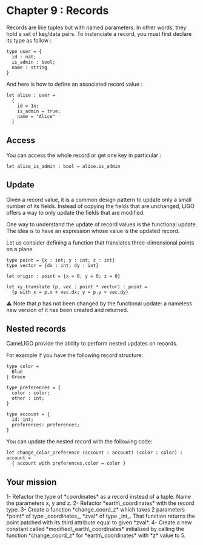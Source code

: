 # Chapter 9 : Records

<dialog character="pilot">Thanks for the coordinates captain but I'm not sure I understand which value corresponds to which coordinate. You mean x,y,z ? You may want to be more explicit.</dialog>

Records are like tuples but with named parameters. In other words, they hold a set of key/data pairs. To instanciate a record, you must first declare its type as follow :

```
type user = {
  id : nat;
  is_admin : bool;
  name : string
}
```

And here is how to define an associated record value :

```
let alice : user =
  {
    id = 1n;
    is_admin = true;
    name = "Alice"
  }
```

## Access

You can access the whole record or get one key in particular :

```
let alice_is_admin : bool = alice.is_admin
```

## Update

Given a record value, it is a common design pattern to update only a small number of its fields. Instead of copying the fields that are unchanged, LIGO offers a way to only update the fields that are modified.

One way to understand the update of record values is the functional update. The idea is to have an expression whose value is the updated record.

Let us consider defining a function that translates three-dimensional points on a plane.

```
type point = {x : int; y : int; z : int}
type vector = {dx : int; dy : int}

let origin : point = {x = 0; y = 0; z = 0}

let xy_translate (p, vec : point * vector) : point =
  {p with x = p.x + vec.dx; y = p.y + vec.dy}
```

⚠️ Note that *p* has not been changed by the functional update: a nameless new version of it has been created and returned.

## Nested records

CameLIGO provide the ability to perform nested updates on records.

For example if you have the following record structure:

```
type color =
  Blue
| Green

type preferences = {
  color : color;
  other : int;
}

type account = {
  id: int;
  preferences: preferences;
}
```

You can update the nested record with the following code:

```
let change_color_preference (account : account) (color : color) : account =
  { account with preferences.color = color }
```

## Your mission

<!-- prettier-ignore -->1- Refactor the type of *coordinates* as a record instead of a tuple. Name the parameters x, y and z.

<!-- prettier-ignore -->2- Refactor *earth\_coordinates* with the record type.

<!-- prettier-ignore -->3- Create a function *change_coord_z* which takes 2 parameters *point* of type _coordinates_, *zval* of type _int_. That function returns the point patched with its third attribute equal to given *zval*. 

<!-- prettier-ignore -->4- Create a new constant called *modified\_earth\_coordinates* initialized by calling the function *change_coord_z* for *earth\_coordinates* with *z* value to 5.
